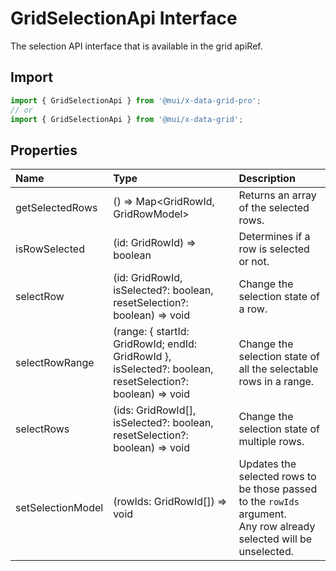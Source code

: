# GridSelectionApi Interface

<p class="description">The selection API interface that is available in the grid apiRef.</p>

## Import

```js
import { GridSelectionApi } from '@mui/x-data-grid-pro';
// or
import { GridSelectionApi } from '@mui/x-data-grid';
```

## Properties

| Name                                             | Type                                                                                                                                        | Description                                                                                                              |
| :----------------------------------------------- | :------------------------------------------------------------------------------------------------------------------------------------------ | :----------------------------------------------------------------------------------------------------------------------- |
| <span class="prop-name">getSelectedRows</span>   | <span class="prop-type">() =&gt; Map&lt;GridRowId, GridRowModel&gt;</span>                                                                  | Returns an array of the selected rows.                                                                                   |
| <span class="prop-name">isRowSelected</span>     | <span class="prop-type">(id: GridRowId) =&gt; boolean</span>                                                                                | Determines if a row is selected or not.                                                                                  |
| <span class="prop-name">selectRow</span>         | <span class="prop-type">(id: GridRowId, isSelected?: boolean, resetSelection?: boolean) =&gt; void</span>                                   | Change the selection state of a row.                                                                                     |
| <span class="prop-name">selectRowRange</span>    | <span class="prop-type">(range: { startId: GridRowId; endId: GridRowId }, isSelected?: boolean, resetSelection?: boolean) =&gt; void</span> | Change the selection state of all the selectable rows in a range.                                                        |
| <span class="prop-name">selectRows</span>        | <span class="prop-type">(ids: GridRowId[], isSelected?: boolean, resetSelection?: boolean) =&gt; void</span>                                | Change the selection state of multiple rows.                                                                             |
| <span class="prop-name">setSelectionModel</span> | <span class="prop-type">(rowIds: GridRowId[]) =&gt; void</span>                                                                             | Updates the selected rows to be those passed to the `rowIds` argument.<br />Any row already selected will be unselected. |
